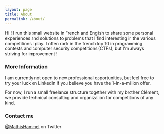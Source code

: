 ```yaml
---
layout: page
title: About
permalink: /about/
---
```


Hi !
I run this small website in French and English to share some personal experiences and solutions to problems that I find interesting in the various competitions I play. I often rank in the french top 10 in programming contests and computer security competitions (CTFs), but I'm always striving for improvement !

### More Information

I am currently not open to new professional opportunities, but feel free to try your luck on LinkedIn if you believe you have the 1-in-a-million offer.

For now, I run a small freelance structure together with my brother Clément, we provide technical consulting and organization for competitions of any kind.

### Contact me

[@MathisHammel](https://twitter.com/MathisHammel) on Twitter
